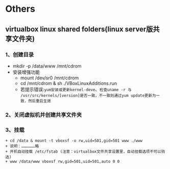 # Others
## virtualbox linux shared folders(linux server版共享文件夹)
### 1、创建目录
* mkdir -p /data/www /mnt/cdrom
* 安装增强功能
	+ mount /dev/sr0 /mnt/cdrom
	+ cd /mnt/cdrom & sh ./VBoxLinuxAdditions.run
	+ 若提示错误:`yum安装或更新kernel-deve`、`检查uname -r 与  /usr/src/kernels/[version]是否一致，不一致则通过yum update更新为一致，然后重启生效`
### 2、关闭虚拟机并创建共享文件夹
### 3、挂载
	+ cd /data & mount -t vboxsf -o rw,uid=501,gid=501 www ./www
	+ 说明：………………略
	+ 开机自动挂载 /etc/fstab (注意：virtualbox文件共享设置里，自动挂载选项不可以钩选)
    + www /data/www vboxsf rw,gid=501,uid=501,auto 0 0
